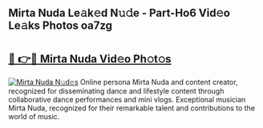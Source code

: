 ## Mirta Nuda Le𝚊k𝚎d N𝚞𝚍e - Part-Ho6 Vid𝚎o Le𝚊ks Photos oa7zg

# <h2><a href="http://fbewiy.evod.top/?m=Mirta+Nuda">🔗 👉🔴 Mirta Nuda Vid𝚎o Ph𝚘t𝚘s</a></h2>

[![Mirta Nuda N𝚞d𝚎s](https://i.imgur.com/8V9OHl7.gif)](http://fbewiy.evod.top/?m=Mirta+Nuda)
Online persona Mirta Nuda and content creator, recognized for disseminating dance and lifestyle content through collaborative dance performances and mini vlogs. Exceptional musician Mirta Nuda, recognized for their remarkable talent and contributions to the world of music. 
